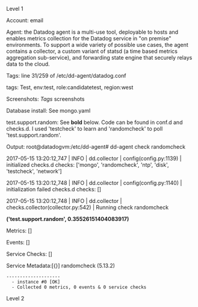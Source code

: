 Level 1 

Account: email

Agent: the Datadog agent is a multi-use tool, deployable to hosts and enables metrics collection for the Datadog service in "on premise" environments. To support a wide variety of possible use cases, the agent contains a collector, a custom variant of statsd (a time based metrics aggregation sub-service), and forwarding state engine that securely relays data to the cloud.

Tags: line 31/259 of /etc/dd-agent/datadog.conf

tags: Test, env:test, role:candidatetest, region:west

Screenshots: *Tags* screenshots
 
 Database install: See mongo.yaml
 
 test.support.random: See **bold** below. Code can be found in conf.d and checks.d. I used 'testcheck' to learn and 'randomcheck' to poll 'test.support.random'. 
 
Output:
root@datadogvm:/etc/dd-agent# dd-agent check randomcheck

2017-05-15 13:20:12,747 | INFO | dd.collector | config(config.py:1139) | initialized checks.d checks: ['mongo', 'randomcheck', 'ntp', 'disk', 'testcheck', 'network']

2017-05-15 13:20:12,748 | INFO | dd.collector | config(config.py:1140) | initialization failed checks.d checks: []

2017-05-15 13:20:12,748 | INFO | dd.collector | checks.collector(collector.py:542) | Running check randomcheck

**('test.support.random', 0.35526151404083917)**

Metrics: []

Events: []

Service Checks: []

Service Metadata:[{}]
    randomcheck (5.13.2)
    
    --------------------
      - instance #0 [OK]
      - Collected 0 metrics, 0 events & 0 service checks


Level 2
